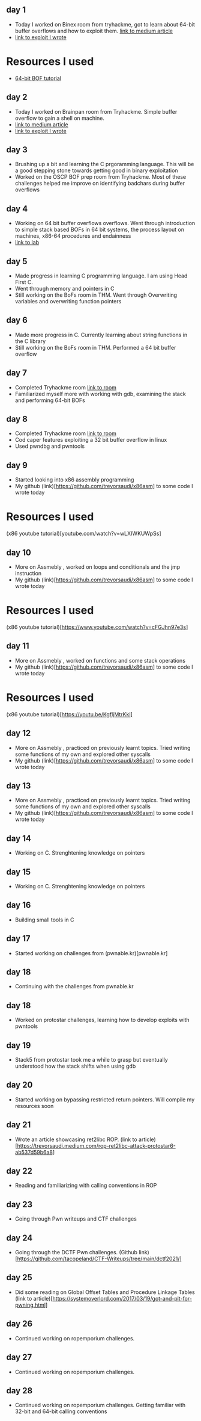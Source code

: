 ## day 1

- Today I worked on Binex room from tryhackme, got to learn about 64-bit buffer overflows and how to exploit them. [link to medium article](https://trevorsaudi.medium.com/binex-tryhackme-c07c3423186e)
- [link to exploit I wrote](./exploits/Binex_64bit.py)

# Resources I used

- [64-bit BOF tutorial](https://medium.com/@buff3r/basic-buffer-overflow-on-64-bit-architecture-3fb74bab3558)



## day 2

- Today I worked on Brainpan room from Tryhackme. Simple buffer overflow to gain a shell on machine.
- [link to medium article](https://trevorsaudi.medium.com/brainpan-tryhackme-ced123611c56)
- [link to exploit I wrote](./exploits/Brainpan_exploit.py)


## day 3

- Brushing up a bit and learning the C prgoramming language. This will be a good stepping stone towards getting good in binary exploitation
- Worked on the OSCP BOF prep room from Tryhackme. Most of these challenges helped me improve on identifying badchars during buffer overflows


## day 4

- Working on 64 bit buffer overflows overflows. Went through introduction to simple stack based BOFs in 64 bit systems, the process layout on machines, x86-64 procedures and endainness
- [link to lab](https://tryhackme.com/room/bof1)

## day 5

- Made progress in learning C programming language. I am using Head First C.
- Went through memory and pointers in C
- Still working on the BoFs room in THM. Went through Overwriting variables and overwriting function pointers

## day 6

- Made more progress in C. Currently learning about string functions in the C library
- Still working on the BoFs room in THM. Performed a 64 bit buffer overflow 

## day 7

- Completed Tryhackme room [link to room](https://tryhackme.com/room/bof1)
- Familiarized myself more with working with gdb, examining the stack and performing 64-bit BOFs

## day 8

- Completed Tryhackme room [link to room](https://tryhackme.com/room/thecodcaper)
- Cod caper features exploiting a 32 bit buffer overflow in linux
- Used pwndbg and pwntools

## day 9

- Started looking into x86 assembly programming
- My github (link)[https://github.com/trevorsaudi/x86asm] to some code I wrote today

# Resources I used

(x86 youtube tutorial)[youtube.com/watch?v=wLXIWKUWpSs]

## day 10

- More on Assmebly , worked on loops and conditionals and the jmp instruction
- My github (link)[https://github.com/trevorsaudi/x86asm] to some code I wrote today

# Resources I used

(x86 youtube tutorial)[https://www.youtube.com/watch?v=cFGJhn97e3s]



## day 11

- More on Assmebly , worked on functions and some stack operations
- My github (link)[https://github.com/trevorsaudi/x86asm] to some code I wrote today

# Resources I used

(x86 youtube tutorial)[https://youtu.be/KgfljMtrKkI]

## day 12

- More on Assmebly , practiced on previously learnt topics. Tried writing some functions of my own and 
explored other syscalls
- My github (link)[https://github.com/trevorsaudi/x86asm] to some code I wrote today


## day 13

- More on Assmebly , practiced on previously learnt topics. Tried writing some functions of my own and 
explored other syscalls
- My github (link)[https://github.com/trevorsaudi/x86asm] to some code I wrote today


## day 14

- Working on C. Strenghtening knowledge on pointers


## day 15

- Working on C. Strenghtening knowledge on pointers

## day 16

- Building small tools in C

## day 17

- Started working on challenges from (pwnable.kr)[pwnable.kr]

## day 18

- Continuing with the challenges from pwnable.kr

## day 18

- Worked on protostar challenges, learning how to develop exploits with pwntools

## day 19

- Stack5 from protostar took me a while to grasp but eventually understood how the stack shifts when using gdb

## day 20

- Started working on bypassing restricted return pointers. Will compile my resources soon

## day 21

- Wrote an article showcasing ret2libc ROP. (link to article)[https://trevorsaudi.medium.com/rop-ret2libc-attack-protostar6-ab537d59b6a8]

## day 22

- Reading and familiarizing with calling conventions in ROP

## day 23 

- Going through Pwn writeups and CTF challenges

## day 24 

- Going through the DCTF Pwn challenges. (Github link)[https://github.com/tacopeland/CTF-Writeups/tree/main/dctf2021/]

## day 25

- Did some reading on Global Offset Tables and Procedure Linkage Tables (link to article)[https://systemoverlord.com/2017/03/19/got-and-plt-for-pwning.html]

## day 26

-  Continued working on ropemporium challenges. 

## day 27

-  Continued working on ropemporium challenges. 

## day 28

-  Continued working on ropemporium challenges. Getting familiar with 32-bit and 64-bit calling conventions